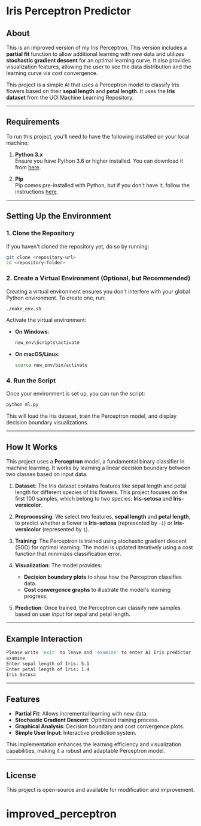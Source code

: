# Iris Perceptron Predictor

## About
This is an improved version of my Iris Perceptron. This version includes a **partial fit** function to allow additional learning with new data and utilizes **stochastic gradient descent** for an optimal learning curve. It also provides visualization features, allowing the user to see the data distribution and the learning curve via cost convergence.

This project is a simple AI that uses a Perceptron model to classify Iris flowers based on their **sepal length** and **petal length**. It uses the **Iris dataset** from the UCI Machine Learning Repository.

---

## Requirements
To run this project, you'll need to have the following installed on your local machine:

1. **Python 3.x**  
   Ensure you have Python 3.6 or higher installed. You can download it from [here](https://www.python.org/downloads/).

2. **Pip**  
   Pip comes pre-installed with Python, but if you don't have it, follow the instructions [here](https://pip.pypa.io/en/stable/installation/).

---

## Setting Up the Environment

### 1. Clone the Repository
If you haven't cloned the repository yet, do so by running:

```bash
git clone <repository-url>
cd <repository-folder>
```

### 2. Create a Virtual Environment (Optional, but Recommended)
Creating a virtual environment ensures you don't interfere with your global Python environment. To create one, run:

```bash
./make_env.sh
```

Activate the virtual environment:

- **On Windows**:
  ```bash
  new_env\Scripts\activate
  ```
- **On macOS/Linux**:
  ```bash
  source new_env/bin/activate
  ```


### 4. Run the Script
Once your environment is set up, you can run the script:

```bash
python ml.py
```

This will load the Iris dataset, train the Perceptron model, and display decision boundary visualizations.

---

## How It Works
This project uses a **Perceptron** model, a fundamental binary classifier in machine learning. It works by learning a linear decision boundary between two classes based on input data.

1. **Dataset**: The Iris dataset contains features like sepal length and petal length for different species of Iris flowers. This project focuses on the first 100 samples, which belong to two species: **Iris-setosa** and **Iris-versicolor**.

2. **Preprocessing**: We select two features, **sepal length** and **petal length**, to predict whether a flower is **Iris-setosa** (represented by `-1`) or **Iris-versicolor** (represented by `1`).

3. **Training**: The Perceptron is trained using stochastic gradient descent (SGD) for optimal learning. The model is updated iteratively using a cost function that minimizes classification error.

4. **Visualization**: The model provides:
   - **Decision boundary plots** to show how the Perceptron classifies data.
   - **Cost convergence graphs** to illustrate the model's learning progress.

5. **Prediction**: Once trained, the Perceptron can classify new samples based on user input for sepal and petal length.

---

## Example Interaction

```bash
Please write 'exit' to leave and 'examine' to enter AI Iris predictor
examine
Enter sepal length of Iris: 5.1
Enter petal length of Iris: 1.4
Iris Setosa
```

---

## Features
- **Partial Fit**: Allows incremental learning with new data.
- **Stochastic Gradient Descent**: Optimized training process.
- **Graphical Analysis**: Decision boundary and cost convergence plots.
- **Simple User Input**: Interactive prediction system.

This implementation enhances the learning efficiency and visualization capabilities, making it a robust and adaptable Perceptron model.

---

## License
This project is open-source and available for modification and improvement.

# improved_perceptron
